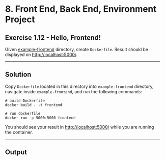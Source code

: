 # 8. Front End, Back End, Environment Project

## Exercise 1.12 - Hello, Frontend!

Given [example-frontend](https://github.com/docker-hy/material-applications/tree/main/example-frontend) directory, create `Dockerfile`. Result should be displayed on [http://localhost:5000/](http://localhost:5000/).

--- 

## Solution

Copy `Dockerfile` located in this directory into `example-frontend` directory, navigate inside `example-frontend`, and run the following commands:

```docker
# build Dockerfile
docker build . -t frontend

# run dockerfile
docker run -p 5000:5000 frontend
```

You should see your result in [http://localhost:5000/](http://localhost:5000/) while you are running the container.

---

## Output